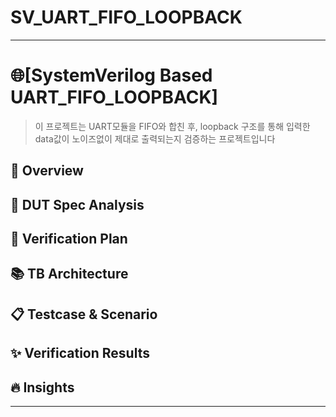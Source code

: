 # SV_UART_FIFO_LOOPBACK

-----------------------
# 🌐[SystemVerilog Based UART_FIFO_LOOPBACK]

> 이 프로젝트는 UART모듈을 FIFO와 합친 후, loopback 구조를 통해 입력한 data값이 노이즈없이 제대로 출력되는지 검증하는 프로젝트입니다


## 🔎 Overview

## 📌 DUT Spec Analysis

## 🔁 Verification Plan

## 📚 TB Architecture

## 📋 Testcase & Scenario

## ✨ Verification Results

## 🔥 Insights
--------------------------
